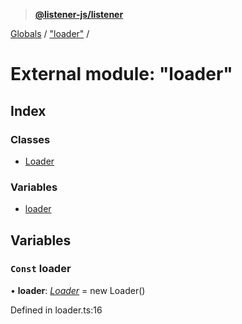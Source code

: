 > **[@listener-js/listener](../README.md)**

[Globals](../globals.md) / ["loader"](_loader_.md) /

# External module: "loader"

## Index

### Classes

* [Loader](../classes/_loader_.loader.md)

### Variables

* [loader](_loader_.md#const-loader)

## Variables

### `Const` loader

• **loader**: *[Loader](../classes/_loader_.loader.md)* =  new Loader()

Defined in loader.ts:16